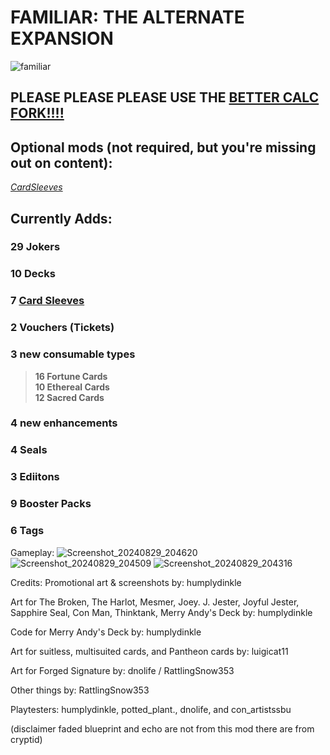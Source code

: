 # FAMILIAR: THE ALTERNATE EXPANSION
![familiar](https://github.com/user-attachments/assets/58498779-25bc-4128-8a35-6cda1e17a795)

## PLEASE PLEASE PLEASE USE THE [BETTER CALC FORK!!!! ](https://github.com/RattlingSnow353/Familiar/tree/BetterCalc-Fixes)
## Optional mods (not required, but you're missing out on content):

*[CardSleeves](https://github.com/larswijn/CardSleeves)*

## Currently Adds:
### 29 Jokers
### 10 Decks
### 7 [Card Sleeves](https://github.com/larswijn/CardSleeves)
### 2 Vouchers (Tickets)
### 3 new consumable types
> **16 Fortune Cards** <br>
> **10 Ethereal Cards** <br>
> **12 Sacred Cards**
### 4 new enhancements
### 4 Seals
### 3 Ediitons
### 9 Booster Packs
### 6 Tags 
        

Gameplay:
![Screenshot_20240829_204620](https://github.com/user-attachments/assets/a628f3cd-1728-40fc-8f07-663fcc3046cf)
![Screenshot_20240829_204509](https://github.com/user-attachments/assets/e0d03f02-eccb-4343-b68b-63ada0d8481d)
![Screenshot_20240829_204316](https://github.com/user-attachments/assets/77e7ca58-dcb9-45e4-9433-469214c98a55)


Credits:
Promotional art & screenshots by: humplydinkle

Art for The Broken, The Harlot, Mesmer, Joey. J. Jester, Joyful Jester,
Sapphire Seal, Con Man, Thinktank, Merry Andy's Deck
by: humplydinkle

Code for Merry Andy's Deck
by: humplydinkle

Art for suitless, multisuited cards, and Pantheon cards
by: luigicat11

Art for Forged Signature
by: dnolife / RattlingSnow353

Other things
by: RattlingSnow353

Playtesters: humplydinkle, potted_plant., dnolife, and con_artistssbu

(disclaimer faded blueprint and echo are not from this mod there are from cryptid)
